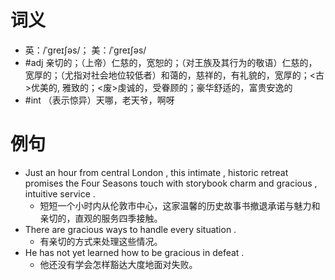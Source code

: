 # 词义
- 英：/ˈɡreɪʃəs/； 美：/ˈɡreɪʃəs/
- #adj 亲切的；（上帝）仁慈的，宽恕的；（对王族及其行为的敬语）仁慈的，宽厚的；（尤指对社会地位较低者）和蔼的，慈祥的，有礼貌的，宽厚的；<古>优美的, 雅致的；<废>虔诚的，受眷顾的；豪华舒适的，富贵安逸的
- #int （表示惊异）天哪，老天爷，啊呀
# 例句
- Just an hour from central London , this intimate , historic retreat promises the Four Seasons touch with storybook charm and gracious , intuitive service .
	- 短短一个小时内从伦敦市中心，这家温馨的历史故事书撤退承诺与魅力和亲切的，直观的服务四季接触。
- There are gracious ways to handle every situation .
	- 有亲切的方式来处理这些情况。
- He has not yet learned how to be gracious in defeat .
	- 他还没有学会怎样豁达大度地面对失败。
